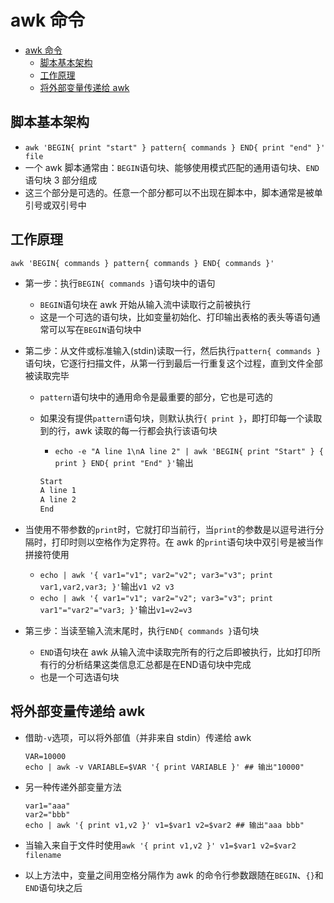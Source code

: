 # awk 命令

- [awk 命令](#awk-%E5%91%BD%E4%BB%A4)
  - [脚本基本架构](#%E8%84%9A%E6%9C%AC%E5%9F%BA%E6%9C%AC%E6%9E%B6%E6%9E%84)
  - [工作原理](#%E5%B7%A5%E4%BD%9C%E5%8E%9F%E7%90%86)
  - [将外部变量传递给 awk](#%E5%B0%86%E5%A4%96%E9%83%A8%E5%8F%98%E9%87%8F%E4%BC%A0%E9%80%92%E7%BB%99-awk)

## 脚本基本架构

- `awk 'BEGIN{ print "start" } pattern{ commands } END{ print "end" }' file`
- 一个 awk 脚本通常由：`BEGIN`语句块、能够使用模式匹配的通用语句块、`END`语句块 3 部分组成
- 这三个部分是可选的。任意一个部分都可以不出现在脚本中，脚本通常是被单引号或双引号中

## 工作原理

`awk 'BEGIN{ commands } pattern{ commands } END{ commands }'`

- 第一步：执行`BEGIN{ commands }`语句块中的语句
  - `BEGIN`语句块在 awk 开始从输入流中读取行之前被执行
  - 这是一个可选的语句块，比如变量初始化、打印输出表格的表头等语句通常可以写在`BEGIN`语句块中
- 第二步：从文件或标准输入(stdin)读取一行，然后执行`pattern{ commands }`语句块，它逐行扫描文件，从第一行到最后一行重复这个过程，直到文件全部被读取完毕
  - `pattern`语句块中的通用命令是最重要的部分，它也是可选的
  - 如果没有提供`pattern`语句块，则默认执行`{ print }`，即打印每一个读取到的行，awk 读取的每一行都会执行该语句块
    - `echo -e "A line 1\nA line 2" | awk 'BEGIN{ print "Start" } { print } END{ print "End" }'`输出

    ```txt
    Start
    A line 1
    A line 2
    End
    ```

- 当使用不带参数的`print`时，它就打印当前行，当`print`的参数是以逗号进行分隔时，打印时则以空格作为定界符。在 awk 的`print`语句块中双引号是被当作拼接符使用
  - `echo | awk '{ var1="v1"; var2="v2"; var3="v3"; print var1,var2,var3; }'`输出`v1 v2 v3`
  - `echo | awk '{ var1="v1"; var2="v2"; var3="v3"; print var1"="var2"="var3; }'`输出`v1=v2=v3`
- 第三步：当读至输入流末尾时，执行`END{ commands }`语句块
  - `END`语句块在 awk 从输入流中读取完所有的行之后即被执行，比如打印所有行的分析结果这类信息汇总都是在END语句块中完成
  - 也是一个可选语句块

## 将外部变量传递给 awk

- 借助`-v`选项，可以将外部值（并非来自 stdin）传递给 awk

  ```shell
  VAR=10000
  echo | awk -v VARIABLE=$VAR '{ print VARIABLE }' ## 输出"10000"
  ```

- 另一种传递外部变量方法

  ```shell
  var1="aaa"
  var2="bbb"
  echo | awk '{ print v1,v2 }' v1=$var1 v2=$var2 ## 输出"aaa bbb"
  ```

- 当输入来自于文件时使用`awk '{ print v1,v2 }' v1=$var1 v2=$var2 filename`
- 以上方法中，变量之间用空格分隔作为 awk 的命令行参数跟随在`BEGIN`、`{}`和`END`语句块之后
